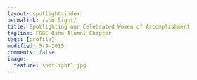```yaml
---
layout: spotlight-index
permalink: /spotlight/
title: Spotlighting our Celebrated Women of Accomplishment
tagline: FGGC Osha Alumni Chapter
tags: [profile]
modified: 5-9-2015
comments: false
image:
  feature: spotlight1.jpg
---
```

